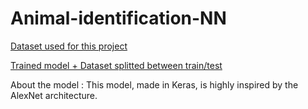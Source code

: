 # Animal-identification-NN

[Dataset used for this project](https://www.kaggle.com/alessiocorrado99/animals10)


[Trained model + Dataset splitted between train/test](https://drive.google.com/drive/folders/1iNGB9drFJiaKI9sHnNa9JNYWCRVY_wv2?usp=sharing)

About the model :
This model, made in Keras, is highly inspired by the AlexNet architecture.

